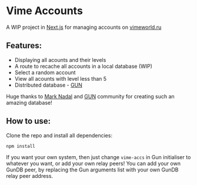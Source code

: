 # Vime Accounts

A WIP project in [Next.js](https://nextjs.org) for managing accounts on [vimeworld.ru](https://vimeworld.ru)

## Features:

- Displaying all acounts and their levels
- A route to recache all accounts in a local database (WIP)
- Select a random account
- View all acounts with level less than 5
- Distributed database - [GUN](https://gun.eco)


Huge thanks to [Mark Nadal](https://github.com/amark) and [GUN](https://gun.eco) community for creating such an amazing database!

## How to use:

Clone the repo and install all dependencies:

`npm install`

If you want your own system, then just change `vime-accs` in Gun initialiser to whatever you want, or add your own relay peers!
You can add your own GunDB peer, by replacing the Gun arguments list with your own GunDB relay peer address.


